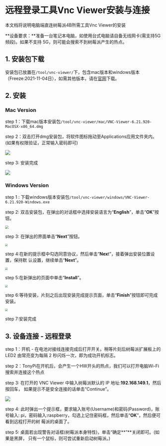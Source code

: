 # 远程登录工具Vnc Viewer安装与连接

本文档将说明电脑端直连树莓派4B所需工具Vnc Viewer的安装

**设备要求：**准备一台笔记本电脑，如使用台式电脑请自备无线网卡(需支持5G频段)。如果不支持 5G，则可能会搜索不到树莓派产生的热点。



## 1. 安装包下载

安装包已放置在`/tool/vnc-viewer/`下，包含mac版本和windows版本（Freeze:2021-11-04日），如需其他版本，请在[官网](https://www.realvnc.com/en/connect/download/viewer/)下载。



## 2. 安装

### Mac Version

step 1：下载mac版本安装包`/tool/vnc-viewer/mac/VNC-Viewer-6.21.920-MacOSX-x86_64.dmg`

step 2：双击打开dmg安装包，将软件图标拖动至Applications应用文件夹内。(如果有权限验证，正常输入密码即可)

![](../fig/2021-11-04-remoteToolInstall/2021-11-04-1.png)



step 3: 安装完成

![](../fig/2021-11-04-remoteToolInstall/2021-11-04-2.png)

### Windows Version

step 1 : 下载windows版本安装包`/tool/vnc-viewer/windows/VNC-Viewer-6.21.920-Windows.exe`

step 2: 双击安装包，在弹出的对话框中选择安装语言为“**English**”，单击“**OK**”按钮。

<img src="../fig/2021-11-04-remoteToolInstall/2021-11-04-3.png" style="zoom:67%;" />

step 3: 在弹出的界面单击“**Next**”按钮。

<img src="../fig/2021-11-04-remoteToolInstall/2021-11-04-4.png" style="zoom:50%;" />

step 4:在新的提示框中勾选同意协议，然后单击“**Nex**t”，接着弹出安装位置设置，保持默 认设置，继续单击“**Next**”。

<img src="../fig/2021-11-04-remoteToolInstall/2021-11-04-5.png" style="zoom:50%;" />

step 5:在新弹出的页面中单击“**Install**”。

<img src="../fig/2021-11-04-remoteToolInstall/2021-11-04-6.png" style="zoom:50%;" />

step 6:等待安装，片刻之后出现安装完成提示页面，单击“**Finish**”按钮即可完成安装。

<img src="../fig/2021-11-04-remoteToolInstall/2021-11-04-7.png" style="zoom:50%;" />

step 7:安装完成

## 3. 设备连接 - 远程登录

step 1：开机 - 在电池对接线连接完成后打开开关。稍等片刻后树莓派扩展板上的LED2 由常亮变为每隔 2 秒闪烁一次，即为成功开机标志。

step 2：TonyPi在开机后，会产生一个HW开头的热点，我们可以打开电脑Wi-Fi搜索并连接这个热点

step 3:	在打开的 VNC Viewer 中输入树莓派默认的 IP 地址:**192.168.149.1**，然后按回车， 如果提示不是安全连接的话单击“Continue”。

![](../fig/2021-11-04-remoteToolInstall/2021-11-04-8.png)

step 4: 此时弹出一个提示框，要求输入账号(Username)和密码(Password)，账号输入: pi，密码输入:raspberry，勾选上记住密码框，然后单击“**OK**”，然后便可看到远程打开的树 莓派的桌面了。

step 5: 桌面若出现警告对话框(树莓派本身特性)，单击“确定**”**关闭即可。(如果是黑屏， 只有一个鼠标，则可尝试重新启动树莓派。)